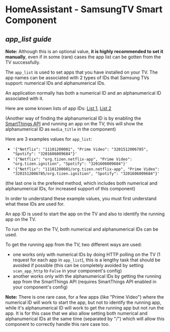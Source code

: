 # HomeAssistant - SamsungTV Smart Component

***app_list guide***
---------------

**Note:** Although this is an optional value, **it is highly recommended to set it manually**, even if in some (rare) cases the app list can be gotten from the TV successfully.

The `app_list` is used to set apps that you have installed on your TV. The app names can be associated with 2 types of IDs that Samsung TVs support: numerical IDs and alphanumerical IDs.

An application normally has both a numerical ID and an alphanumerical ID associated with it.

Here are some known lists of app IDs: [List 1](https://github.com/tavicu/homebridge-samsung-tizen/issues/26#issuecomment-447424879), [List 2](https://github.com/Ape/samsungctl/issues/75#issuecomment-404941201)

(Another way of finding the alphanumerical ID is by enabling the [SmartThings API](https://github.com/ollo69/ha-samsungtv-smart/blob/master/docs/Smartthings.md) and running an app on the TV, this will show the alphanumerical ID as `media_title` in the component)

Here are 3 examples values for `app_list`:
- `'{"Netflix": "11101200001", "Prime Video": "3201512006785", "Spotify": "3201606009684"}'`
- `'{"Netflix": "org.tizen.netflix-app", "Prime Video": "org.tizen.ignition", "Spotify": "3201606009684"}'`
- `'{"Netflix": "11101200001/org.tizen.netflix-app", "Prime Video": "3201512006785/org.tizen.ignition", "Spotify": "3201606009684"}'`

(the last one is the prefered method, which includes both numerical and alphanumerical IDs, for increased support of this component)

In order to understand these example values, you must first understand what these IDs are used for.

An app ID is used to start the app on the TV and also to identify the running app on the TV.

To run the app on the TV, both numerical and alphanumerical IDs can be used.

To get the running app from the TV, two different ways are used:
- one works only with numerical IDs by doing HTTP polling on the TV (1 request for each app in `app_list`), this is a lengthy task that should be avoided if possible (this can be completely avoided by setting `scan_app_http` to `False` in your component's config)
- another works only with the alphanumerical IDs by getting the running app from the SmartThings API (requires SmartThings API enabled in your component's config)

**Note:** There is one rare case, for a few apps (like "Prime Video") where the numerical ID will work to start the app, but not to identify the running app, while it's alphanumerical ID will work to get the running app but not run the app. It is for this case that we also allow setting both numerical and alphanumerical IDs at the same time (separated by "/") which will allow this component to correctly handle this rare case too.

